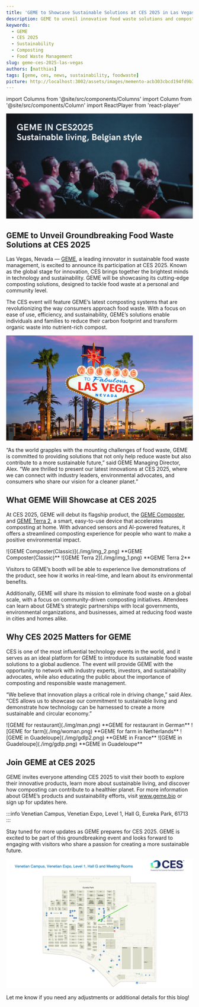 ```yaml
---
title: 'GEME to Showcase Sustainable Solutions at CES 2025 in Las Vegas'
description: GEME to unveil innovative food waste solutions and composting technologies at CES 2025 in Las Vegas
keywords:
  -	GEME
  -	CES 2025
  -	Sustainability
  -	Composting
  -	Food Waste Management
slug: geme-ces-2025-las-vegas
authors: [matthias]
tags: [geme, ces, news, sustainability, foodwaste]
picture: http://localhost:3002/assets/images/memento-acb303cbcd194fd9b39b4d611a14cb8e.png
---
```


<head>
    <meta charSet="utf-8" />
    <meta name="twitter:card" content="summary_large_image" />
    <meta data-rh="true" property="og:image" content="http://localhost:3002/assets/images/memento-acb303cbcd194fd9b39b4d611a14cb8e.png" />
    <meta data-rh="true" name="twitter:image" content="http://localhost:3002/assets/images/memento-acb303cbcd194fd9b39b4d611a14cb8e.png"/>
    <meta data-rh="true" property="og:url" content="http://localhost:3002/assets/images/memento-acb303cbcd194fd9b39b4d611a14cb8e.png"/>
    <meta data-rh="true" property="og:locale" content="en"/>
</head>

import Columns from '@site/src/components/Columns'
import Column from '@site/src/components/Column'
import ReactPlayer from 'react-player'

![GEME on CES](./img/memento.png)

## GEME to Unveil Groundbreaking Food Waste Solutions at CES 2025

Las Vegas, Nevada — [GEME](https://www.geme.bio), a leading innovator in sustainable food waste management, is excited to announce its participation 
at CES 2025. Known as the global stage for innovation, CES brings together the brightest minds in technology and sustainability. 
GEME will be showcasing its cutting-edge composting solutions, designed to tackle food waste at a personal and community level.

The CES event will feature GEME’s latest composting systems that are revolutionizing the way consumers approach food waste. 
With a focus on ease of use, efficiency, and sustainability, GEME’s solutions enable individuals and families to 
reduce their carbon footprint and transform organic waste into nutrient-rich compost.

<!-- truncate -->


![GEME at Las Vegas](./img/lasvegas.png)

“As the world grapples with the mounting challenges of food waste, GEME is committed to providing solutions that not only 
help reduce waste but also contribute to a more sustainable future,” said GEME Managing Director, Alex. “We are thrilled to 
present our latest innovations at CES 2025, where we can connect with industry leaders, environmental advocates, and consumers 
who share our vision for a cleaner planet.”


## What GEME Will Showcase at CES 2025

At CES 2025, GEME will debut its flagship product, the [GEME Composter](https://www.geme.bio/product/geme), and 
[GEME Terra 2](https://www.geme.bio/geme-terra-2), a smart, easy-to-use device that accelerates 
composting at home. With advanced sensors and AI-powered features, it offers a streamlined composting experience for 
people who want to make a positive environmental impact.

<Columns>
  <Column className='text--left'>
    ![GEME Composter(Classic)](./img/img_2.png)
    **GEME Composter(Classic)**
  </Column>

   <Column className='text--left'>
    ![GEME Terra 2](./img/img_1.png)
    **GEME Terra 2**
  </Column>
</Columns>


Visitors to GEME’s booth will be able to experience live demonstrations
of the product, see how it works in real-time, and learn about its environmental benefits.

Additionally, GEME will share its mission to eliminate food waste on a global scale, with a focus on community-driven 
composting initiatives. Attendees can learn about GEME’s strategic partnerships with local governments, environmental 
organizations, and businesses, aimed at reducing food waste in cities and homes alike.


## Why CES 2025 Matters for GEME

CES is one of the most influential technology events in the world, and it serves as an ideal platform for GEME to introduce 
its sustainable food waste solutions to a global audience. The event will provide GEME with the opportunity to network with 
industry experts, investors, and sustainability advocates, while also educating the public about the importance of composting 
and responsible waste management.

“We believe that innovation plays a critical role in driving change,” said Alex. “CES allows us to showcase our 
commitment to sustainable living and demonstrate how technology can be harnessed to create a more sustainable and circular economy.”

<Columns>
  <Column className='text--left'>
    ![GEME for restaurant](./img/man.png)
    **GEME for restaurant in German**
  </Column>

   <Column className='text--left'>
    ![GEME for farm](./img/woman.png)
    **GEME for farm in Netherlands**
  </Column>
</Columns>

<Columns>
  <Column className='text--left'>
    ![GEME in Guadeloupe](./img/gdlp2.png)
    **GEME in France**
  </Column>

   <Column className='text--left'>
    ![GEME in Guadeloupe](./img/gdlp.png)
    **GEME in Guadeloupe**
  </Column>
</Columns>


## Join GEME at CES 2025

GEME invites everyone attending CES 2025 to visit their booth to explore their innovative products, learn more about sustainable living, 
and discover how composting can contribute to a healthier planet. For more information about GEME’s products and sustainability efforts, 
visit www.geme.bio or sign up for updates here.

:::info
Venetian Campus, Venetian Expo, Level 1, Hall G, Eureka Park, 61713
:::


Stay tuned for more updates as GEME prepares for CES 2025. GEME is excited to be part of this groundbreaking event and 
looks forward to engaging with visitors who share a passion for creating a more sustainable future.

![GEME CES 2025, Venetian Campus, Venetian Expo, Level 1, Hall G, Eureka Park, 61713](./img/img_3.png)

Let me know if you need any adjustments or additional details for this blog!
